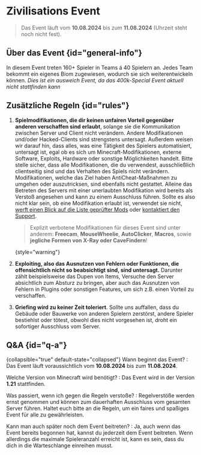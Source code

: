 <primary-label ref="event-upcoming" />

# Zivilisations Event

> Das Event läuft vom **10.08.2024** bis zum **11.08.2024** (Uhrzeit steht noch nicht fest).
>

## Über das Event {id="general-info"}

In diesem Event treten 160+ Spieler in Teams á 40 Spielern an. Jedes Team bekommt ein eigenes Biom zugewiesen, wodurch sie sich weiterentwickeln können.
_Dies ist ein ausweich Event, da das 400k-Special Event aktuell nicht stattfinden kann_

## Zusätzliche Regeln {id="rules"}

1. **Spielmodifikationen, die dir keinen unfairen Vorteil gegenüber anderen verschaffen sind
   erlaubt**, solange sie die Kommunikation zwischen Server und Client nicht verändern. Andere
   Modifikationen und/oder Hacked-Clients sind strengstens untersagt. Außerdem weisen wir darauf
   hin, dass alles, was eine Tätigkeit des Spielers automatisiert, untersagt ist, egal ob es sich um
   Minecraft-Modifikationen, externe Software, Exploits, Hardware oder sonstige Möglichkeiten
   handelt. Bitte stelle sicher, dass alle Modifikationen, die du verwendest,
   ausschließlich clientseitig sind und das Verhalten des Spiels nicht verändern. Modifikationen, welche das Ziel
   haben AntiCheat-Maßnahmen zu umgehen oder auszutricksen, sind ebenfalls nicht gestattet. Alleine das Betreten des
   Servers mit einer unerlaubten Modifikation wird bereits als Verstoß angesehen und kann zu einem Ausschluss führen.
   Sollte es also nicht klar sein, ob eine Modifikation erlaubt ist, verwendet sie
   nicht, [werft einen Blick auf die Liste geprüfter Mods](verified-mods.md "Liste der geprüften Modifikationen")
   oder [kontaktiert den Support](support.md "Support, Erstattungen & Bugreport").

   > Explizit verbotene Modifikationen für dieses Event sind unter anderem: **Freecam**, **MouseWheelie**, **AutoClicker**,
   > **Macros**, sowie **jegliche Formen von X-Ray oder CaveFindern**!
   >
   {style="warning"}

2. **Exploiting, also das Ausnutzen von Fehlern oder Funktionen, die offensichtlich nicht so beabsichtigt sind, sind
   untersagt.** Darunter zählt beispielsweise das Dupen von Items, Versuche den Server absichtlich zum
   Absturz zu bringen, aber auch das Ausnutzen von Fehlern in Plugins oder sonstigen Features, um sich z.B. einen
   Vorteil zu verschaffen.
3. **Griefing wird zu keiner Zeit toleriert**. Sollte uns auffallen, dass du Gebäude oder Bauwerke
   von anderen Spielern zerstörst, andere Spieler bestiehlst oder tötest, obwohl dies nicht vorgesehen ist, droht ein sofortiger
   Ausschluss vom Server.

## Q&amp;A {id="q-a"}

{collapsible="true" default-state="collapsed"}
Wann beginnt das Event?
: Das Event läuft voraussichtlich vom **10.08.2024** bis zum **11.08.2024**.

Welche Version von Minecraft wird benötigt?
: Das Event wird in der Version **1.21** stattfinden.

Was passiert, wenn ich gegen die Regeln verstoße?
: Regelverstöße werden ernst genommen und können zum dauerhaften Ausschluss vom gesamten Server führen. Haltet euch
bitte an die Regeln, um ein faires und spaßiges Event für alle zu gewährleisten.

Kann man auch später noch dem Event beitreten?
: Ja, auch wenn das Event bereits begonnen hat, kannst du jederzeit dem Event beitreten. Wenn allerdings die maximale
Spieleranzahl erreicht ist, kann es sein, dass du dich in die Warteschlange einreihen musst.